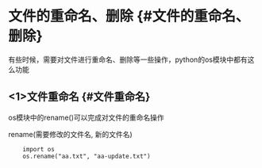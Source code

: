 # 文件的重命名、删除 {#文件的重命名、删除}

有些时候，需要对文件进行重命名、删除等一些操作，python的os模块中都有这么功能

## &lt;1&gt;文件重命名 {#文件重命名}

os模块中的rename\(\)可以完成对文件的重命名操作

rename\(需要修改的文件名, 新的文件名\)

```
    import os
    os.rename("aa.txt", "aa-update.txt")
```



